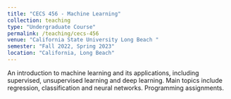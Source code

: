 ```yaml
---
title: "CECS 456 - Machine Learning"
collection: teaching
type: "Undergraduate Course"
permalink: /teaching/cecs-456
venue: "California State University Long Beach "
semester: "Fall 2022, Spring 2023"
location: "California, Long Beach"
---
```


An introduction to machine learning and its applications, including supervised, unsupervised learning and deep learning. Main topics include regression, classification and neural networks. Programming assignments.

